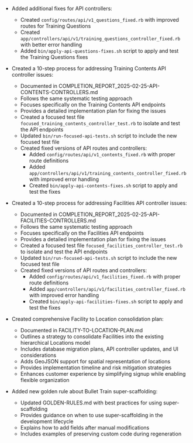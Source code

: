 - Added additional fixes for API controllers:
  - Created `config/routes/api/v1_questions_fixed.rb` with improved routes for Training Questions
  - Created `app/controllers/api/v1/training_questions_controller_fixed.rb` with better error handling
  - Added `bin/apply-api-questions-fixes.sh` script to apply and test the Training Questions fixes

- Created a 10-step process for addressing Training Contents API controller issues:
  - Documented in COMPLETION_REPORT_2025-02-25-API-CONTENTS-CONTROLLERS.md
  - Follows the same systematic testing approach
  - Focuses specifically on the Training Contents API endpoints
  - Provides a detailed implementation plan for fixing the issues
  - Created a focused test file `focused_training_contents_controller_test.rb` to isolate and test the API endpoints
  - Updated `bin/run-focused-api-tests.sh` script to include the new focused test file
  - Created fixed versions of API routes and controllers:
    - Added `config/routes/api/v1_contents_fixed.rb` with proper route definitions
    - Added `app/controllers/api/v1/training_contents_controller_fixed.rb` with improved error handling
    - Created `bin/apply-api-contents-fixes.sh` script to apply and test the fixes

- Created a 10-step process for addressing Facilities API controller issues:
  - Documented in COMPLETION_REPORT_2025-02-25-API-FACILITIES-CONTROLLERS.md
  - Follows the same systematic testing approach
  - Focuses specifically on the Facilities API endpoints
  - Provides a detailed implementation plan for fixing the issues
  - Created a focused test file `focused_facilities_controller_test.rb` to isolate and test the API endpoints
  - Updated `bin/run-focused-api-tests.sh` script to include the new focused test file
  - Created fixed versions of API routes and controllers:
    - Added `config/routes/api/v1_facilities_fixed.rb` with proper route definitions
    - Added `app/controllers/api/v1/facilities_controller_fixed.rb` with improved error handling
    - Created `bin/apply-api-facilities-fixes.sh` script to apply and test the fixes

- Created comprehensive Facility to Location consolidation plan:
  - Documented in FACILITY-TO-LOCATION-PLAN.md
  - Outlines a strategy to consolidate Facilities into the existing hierarchical Locations model
  - Includes database migration plans, API controller updates, and UI considerations
  - Adds GeoJSON support for spatial representation of locations
  - Provides implementation timeline and risk mitigation strategies
  - Enhances customer experience by simplifying signup while enabling flexible organization

- Added new golden rule about Bullet Train super-scaffolding:
  - Updated GOLDEN-RULES.md with best practices for using super-scaffolding
  - Provides guidance on when to use super-scaffolding in the development lifecycle
  - Explains how to add fields after manual modifications
  - Includes examples of preserving custom code during regeneration